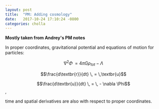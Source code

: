 ```yaml
---
layout: post
title:  "PM: Adding cosmology"
date:   2017-10-24 17:10:24 -0800
categories: cholla
---
```



**Mostly taken from Andrey's PM notes**

In proper coordinates, gravitational potential and equations of motion for particles:

$$\nabla^2 \Phi \, = 4 \pi G \rho_{tot} - \Lambda $$

$$\frac{d\textbr{r}}{dt} \, = \,\textbr{u}$$

$$\frac{d\textbr{u}}{dt} \, = \, - \nabla \Phi$$,

time and spatial derivatives are also with respect to proper coordinates.
